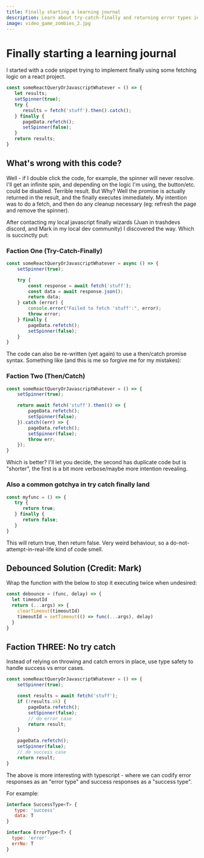 ```yaml
---
title: Finally starting a learning journal
description: Learn about try-catch-finally and returning error types in depth.
image: video_game_zombies_2.jpg
---
```


<h1 class="text-secondary text-3xl">Finally starting a learning journal</h1>

<p class="py-4">
I started with a code snippet trying to implement finally using some fetching logic on a react project.
</p>

```js
const someReactQueryOrJavascriptWhatever = () => {
   let results;
   setSpinner(true);
   try {
      results = fetch('stuff').then().catch();
   } finally {
      pageData.refetch();
      setSpinner(false);
   }
   return results;
}
```

<h2 class="text-secondary text-2xl">What's wrong with this code?</h2>

<p class="py-4">
Well - if I double click the code, for example, the spinner will never resolve. I'll get an infinite spin, and depending on the logic
I'm using, the button/etc. could be disabled. Terrible result. But Why? Well the promise is actually returned in the result, and the finally executes
immediately. My intention was to do a fetch, and then do any cleanup necessary (eg: refresh the page and remove the spinner).
</p>
<p class="py-4">
After contacting my local javascript finally wizards (Juan in trashdevs discord, and Mark in my local dev community) I discovered the way. Which is succinctly put:
</p>
<h3 class="text-secondary text-xl"> Faction One (Try-Catch-Finally)</h3>

```js
const someReactQueryOrJavascriptWhatever = async () => {
    setSpinner(true);

    try {
        const response = await fetch('stuff');
        const data = await response.json();
        return data;
    } catch (error) {
        console.error("Failed to fetch 'stuff':", error);
        throw error;
    } finally {
        pageData.refetch();
        setSpinner(false);
    }
}
```

<p class="py-4">
The code can also be re-written (yet again) to use a then/catch promise syntax. Something like (and this is me so forgive me for my mistakes):
</p>

<h3 class="text-secondary text-xl"> Faction Two (Then/Catch)</h3>

```js
const someReactQueryOrJavascriptWhatever = () => {
    setSpinner(true);

    return await fetch('stuff').then(() => {
        pageData.refetch();
        setSpinner(false);
    }).catch((err) => {
        pageData.refetch();
        setSpinner(false);
        throw err;
    });
}
```

<p class="py-4">
Which is better? I'll let you decide, the second has duplicate code but is "shorter", the first is a bit more verbose/maybe more intention revealing.
</p>

<h3 class="text-secondary text-xl">Also a common gotchya in try catch finally land</h3>

```js
const myfunc = () => {
   try {
      return true;
   } finally {
      return false;
   }
}
```

<p class="py-4">
This will return true, then return false. Very weird behaviour, so a do-not-attempt-in-real-life kind of code smell.
</p>

<h2 class="text-secondary text-2xl">Debounced Solution (Credit: Mark)</h2>

<p class="py-4">
Wrap the function with the below to stop it executing twice when undesired:
</p>

```js
const debounce = (func, delay) => {
  let timeoutId
  return (...args) => {
    clearTimeout(timeoutId)
    timeoutId = setTimeout(() => func(...args), delay)
  }
}
```

<h2 class="text-secondary text-2xl">Faction THREE: No try catch</h2>

<p class="py-4">
Instead of relying on throwing and catch errors in place, use type safety to handle success vs error cases.
</p>

```js
const someReactQueryOrJavascriptWhatever = () => {
    setSpinner(true);

    const results = await fetch('stuff');
    if (!results.ok) {
        pageData.refetch();
        setSpinner(false);
        // do error case
        return result;
    }

    pageData.refetch();
    setSpinner(false);
    // do success case
    return result;
}
```

<p class="py-4">
The above is more interesting with typescript - where we can codify error responses as an "error type" and success responses as a "success type".
</p>

<p class="py-4">
For example:
</p>

```js
interface SuccessType<T> { 
   type: 'success'
   data: T
}

interface ErrorType<T> {
  type: 'error'
  errNo: T
}
```
